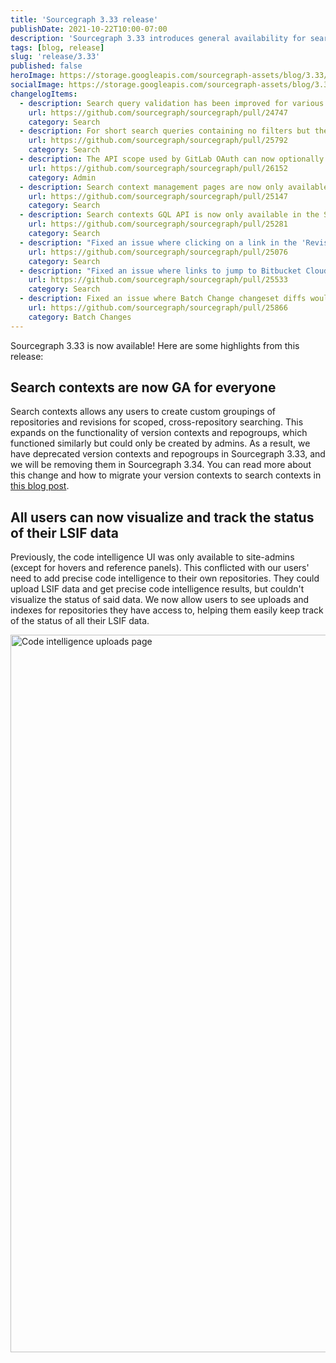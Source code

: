 ```yaml
---
title: 'Sourcegraph 3.33 release'
publishDate: 2021-10-22T10:00-07:00
description: 'Sourcegraph 3.33 introduces general availability for search contexts as well as code intelligence status data for all non-admin users.'
tags: [blog, release]
slug: 'release/3.33'
published: false
heroImage: https://storage.googleapis.com/sourcegraph-assets/blog/3.33/sourcegraph-3-33-release.png
socialImage: https://storage.googleapis.com/sourcegraph-assets/blog/3.33/sourcegraph-3-33-release.png
changelogItems:
  - description: Search query validation has been improved for various search types and filters so that user get faster feedback on issues within their query.
    url: https://github.com/sourcegraph/sourcegraph/pull/24747
    category: Search
  - description: For short search queries containing no filters but the name of a supported programming language we are now suggesting to run the query with a language filter.
    url: https://github.com/sourcegraph/sourcegraph/pull/25792
    category: Search
  - description: The API scope used by GitLab OAuth can now optionally be configured in the provider.
    url: https://github.com/sourcegraph/sourcegraph/pull/26152
    category: Admin
  - description: Search context management pages are now only available in the Sourcegraph enterprise version. Search context dropdown is disabled in the OSS version.
    url: https://github.com/sourcegraph/sourcegraph/pull/25147
    category: Search
  - description: Search contexts GQL API is now only available in the Sourcegraph enterprise version.
    url: https://github.com/sourcegraph/sourcegraph/pull/25281
    category: Search
  - description: "Fixed an issue where clicking on a link in the 'Revisions' search sidebar would result in an invalid query if the query didn't already contain a 'repo:' filter."
    url: https://github.com/sourcegraph/sourcegraph/pull/25076
    category: Search
  - description: "Fixed an issue where links to jump to Bitbucket Cloud wouldn't render in the UI."
    url: https://github.com/sourcegraph/sourcegraph/pull/25533
    category: Search
  - description: Fixed an issue where Batch Change changeset diffs would sometimes render incorrectly when previewed from the UI if they contained deleted empty lines.
    url: https://github.com/sourcegraph/sourcegraph/pull/25866
    category: Batch Changes
---
```


Sourcegraph 3.33 is now available! Here are some highlights from this release:

## Search contexts are now GA for everyone

Search contexts allows any users to create custom groupings of repositories and revisions for scoped, cross-repository searching. This expands on the functionality of version contexts and repogroups, which functioned similarly but could only be created by admins. As a result, we have deprecated version contexts and repogroups in Sourcegraph 3.33, and we will be removing them in Sourcegraph 3.34. You can read more about this change and how to migrate your version contexts to search contexts in [this blog post](https://about.sourcegraph.com/blog/introducing-search-contexts/).

## All users can now visualize and track the status of their LSIF data

Previously, the code intelligence UI was only available to site-admins (except for hovers and reference panels). This conflicted with our users' need to add precise code intelligence to their own repositories. They could upload LSIF data and get precise code intelligence results, but couldn't visualize the status of said data. We now allow users to see uploads and indexes for repositories they have access to, helping them easily keep track of the status of all their LSIF data.

<img width="1148" alt="Code intelligence uploads page" src="https://user-images.githubusercontent.com/1657213/137551018-de2aaa21-7afe-46ed-9040-f62af536d53c.png">

